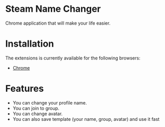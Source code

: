 # Steam Name Changer

Chrome application that will make your life easier.

# Installation

The extensions is currently available for the following browsers:
- [Chrome](https://chrome.google.com/webstore/detail/steam-name-changer/mjapmfaiaogepjdpagcpalaijfngjljl)

# Features
- You can change your profile name.
- You can join to group.
- You can change avatar.
- You can also save template (your name, group, avatar) and use it fast